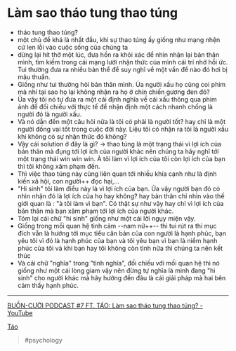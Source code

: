 # Làm sao tháo tung thao túng

- tháo tung thao túng?
- một chủ đề khá là nhất đầu, khi sự thao túng ấy giống như mạng nhện cứ len lỗi vào cuộc sống của chúng ta
- dừng lại hít thở một lúc, đưa hồn ra khỏi xác để nhìn nhận lại bản thân mình, tìm kiếm trong cái mạng lưới nhận thức của mình cái trí nhớ hồi ức. Tui thường đưa ra nhiều bản thể để suy nghĩ về một vấn đề nào đó hơi bị mâu thuẩn.
- Giống như tui thường hỏi bản thân mình. Ủa người xấu họ cũng coi phim mà nhỉ tại sao họ lại không nhận ra họ ở chín chiến gương đen đó?
- Ủa vậy tôi nó tự đưa ra một cái định nghĩa về cái xấu thông qua phim ảnh để đối chiếu với thực tế để nhận định một cách nhanh chống là người đó là người xấu.
- Và nó dẫn đến một câu hỏi nữa là tôi có phải là người tốt? hay chỉ là một người đống vai tốt trong cuộc đời này. Liệu tôi có nhận ra tôi là người xấu khi không có sự nhận thức đó không?
- Vậy cái solution ở đây là gì?
  -> thao túng là một trạng thái vì lợi ích của bản thân mà đụng tới lợi ích của người khác nên chúng ta hãy nghĩ tới một trạng thái win win win. À tôi làm vì lợi ích của tôi còn lợi ích của bạn thì tôi không xâm phạm đến.
- Thì việc thao túng này cũng liên quan tới nhiều khía cạnh như là định kiến xã hội, con người++ đọc hại,...
- "Hi sinh" tôi làm điều này là vì lợi ích của bạn. Ủa vậy người bạn đó có nhìn nhận đó là lợi ích của họ hay không? hay bản thân chỉ nhìn vào thế giới quan là : "à tôi làm vì bạn". Có thật sự như vậy hay chỉ vì lợi ích của bản thân mà bạn xâm phạm tới lợi ích của người khác.
- Tóm lại cái chữ "hi sinh" giống như một cái lời ngụy miện vậy.
- Giống trong mối quan hệ tình cảm --nam nữ++-- thì tui rút ra thì mục đích vẫn là hướng tới mục tiểu căn bản của con người là hạnh phúc, bạn yêu tôi vì đó là hạnh phúc của bạn và tôi yêu bạn vì bạn là niềm hạnh phúc của tôi và khi bạn hay tôi không còn tình nữa thì chúng ta nên kết thúc
- Và cái chữ "nghĩa" trong "tình nghĩa", đối chiếu với mối quan hệ thì nó giống như một cái lòng giam vậy nên đừng tự nghĩa là mình đang "hi sinh" cho người khác mà hãy hướng đến đâu là cái giải pháp mà hai bên cảm thấy hạnh phúc.

---

[BUỒN-CƯỜI PODCAST #7 FT. TÁO: Làm sao tháo tung thao túng? - YouTube](https://www.youtube.com/watch?v=gGvXJqw1-1I)

[Táo](Táo.md)

> #psychology
